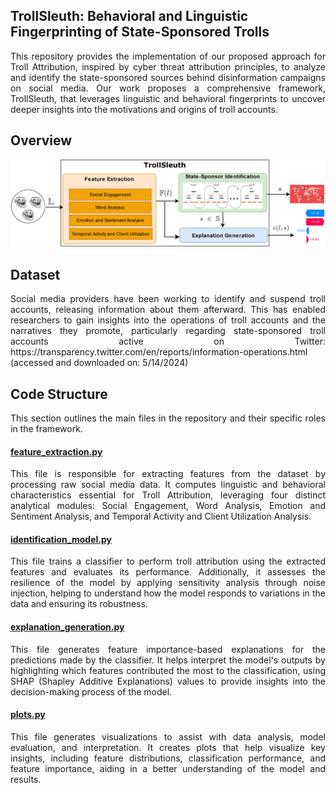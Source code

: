 ## TrollSleuth: Behavioral and Linguistic Fingerprinting of State-Sponsored Trolls

<p align="justify"> This repository provides the implementation of our proposed approach for Troll Attribution, inspired by cyber threat attribution principles, to analyze and identify the state-sponsored sources behind disinformation campaigns on social media. Our work proposes a comprehensive framework, TrollSleuth, that leverages linguistic and behavioral fingerprints to uncover deeper insights into the motivations and origins of troll accounts. </p>

## Overview

<img src="overview.jpg" width="800" />

## Dataset 

<p align="justify"> Social media providers have been working to identify and suspend troll accounts, releasing information about them afterward. This has enabled researchers to gain insights into the operations of troll accounts and the narratives they promote, particularly regarding state-sponsored troll accounts active on Twitter: https://transparency.twitter.com/en/reports/information-operations.html (accessed and downloaded on: 5/14/2024) </p>

## Code Structure

<p align="justify"> This section outlines the main files in the repository and their specific roles in the framework. </p>

#### [feature_extraction.py](feature_extraction.py)
<p align="justify"> This file is responsible for extracting features from the dataset by processing raw social media data. It computes linguistic and behavioral characteristics essential for Troll Attribution, leveraging four distinct analytical modules: Social Engagement, Word Analysis, Emotion and Sentiment Analysis, and Temporal Activity and Client Utilization Analysis.</p>

#### [identification_model.py](./identification_model.py)
<p align="justify"> This file trains a classifier to perform troll attribution using the extracted features and evaluates its performance. Additionally, it assesses the resilience of the model by applying sensitivity analysis through noise injection, helping to understand how the model responds to variations in the data and ensuring its robustness.</p>

#### [explanation_generation.py](explanation_generation.py)
<p align="justify"> This file generates feature importance-based explanations for the predictions made by the classifier. It helps interpret the model's outputs by highlighting which features contributed the most to the classification, using SHAP (Shapley Additive Explanations) values to provide insights into the decision-making process of the model.</p>

#### [plots.py](plots.py)
<p align="justify"> This file generates visualizations to assist with data analysis, model evaluation, and interpretation. It creates plots that help visualize key insights, including feature distributions, classification performance, and feature importance, aiding in a better understanding of the model and results.</p>

